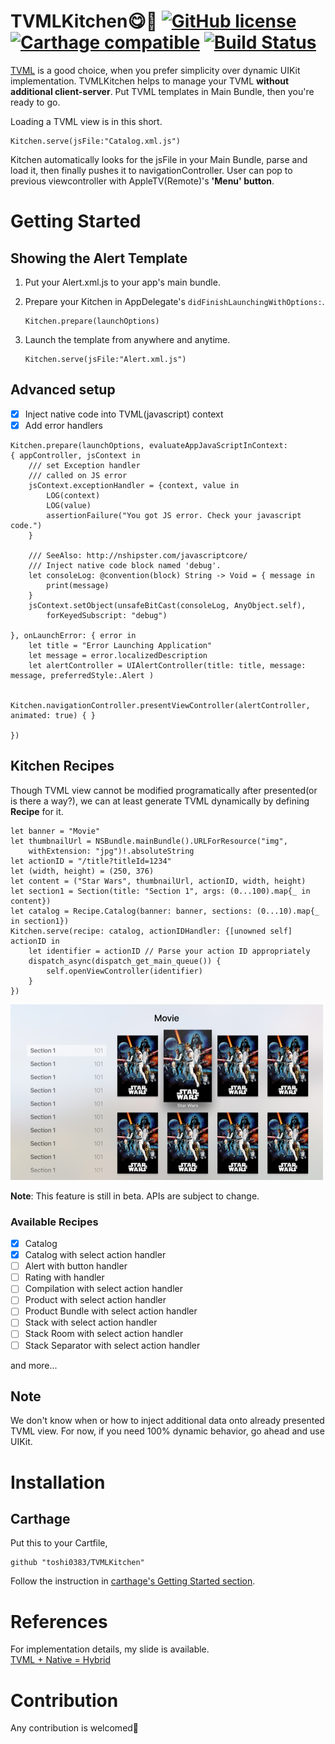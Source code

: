 # TVMLKitchen😋🍴  [![GitHub license](https://img.shields.io/badge/license-MIT-lightgrey.svg)](https://raw.githubusercontent.com/Carthage/Carthage/master/LICENSE.md) [![Carthage compatible](https://img.shields.io/badge/Carthage-compatible-4BC51D.svg?style=flat)](https://github.com/Carthage/Carthage) [![Build Status](https://www.bitrise.io/app/de994b854e5c425f.svg?token=GZp-KU8RDjmewA2Hdj27fQ)](https://www.bitrise.io/app/de994b854e5c425f)

[TVML](https://developer.apple.com/library/tvos/documentation/LanguagesUtilities/Conceptual/ATV_Template_Guide/) is a good choice, when you prefer simplicity over dynamic UIKit implementation. TVMLKitchen helps to manage your TVML **without additional client-server**.  Put TVML templates in Main Bundle, then you're ready to go.

Loading a TVML view is in this short.

```
Kitchen.serve(jsFile:"Catalog.xml.js")
```

Kitchen automatically looks for the jsFile in your Main Bundle, parse and load it, then finally pushes it to navigationController. User can pop to previous viewcontroller with AppleTV(Remote)'s **'Menu' button**.

# Getting Started

## Showing the Alert Template

1. Put your Alert.xml.js to your app's main bundle.

2. Prepare your Kitchen in AppDelegate's `didFinishLaunchingWithOptions:`.
    ```
    Kitchen.prepare(launchOptions)
    ```

3. Launch the template from anywhere and anytime.

    ```
    Kitchen.serve(jsFile:"Alert.xml.js")
    ```

## Advanced setup

- [x] Inject native code into TVML(javascript) context
- [x] Add error handlers

```
Kitchen.prepare(launchOptions, evaluateAppJavaScriptInContext:
{ appController, jsContext in
    /// set Exception handler
    /// called on JS error
    jsContext.exceptionHandler = {context, value in
        LOG(context)
        LOG(value)
        assertionFailure("You got JS error. Check your javascript code.")
    }

    /// SeeAlso: http://nshipster.com/javascriptcore/
    /// Inject native code block named 'debug'.
    let consoleLog: @convention(block) String -> Void = { message in
        print(message)
    }
    jsContext.setObject(unsafeBitCast(consoleLog, AnyObject.self),
        forKeyedSubscript: "debug")

}, onLaunchError: { error in
    let title = "Error Launching Application"
    let message = error.localizedDescription
    let alertController = UIAlertController(title: title, message: message, preferredStyle:.Alert )

    Kitchen.navigationController.presentViewController(alertController, animated: true) { }

})
```

## Kitchen Recipes
Though TVML view cannot be modified programatically after presented(or is there a way?), we can at least generate TVML dynamically by defining **Recipe** for it.

```
let banner = "Movie"
let thumbnailUrl = NSBundle.mainBundle().URLForResource("img",
    withExtension: "jpg")!.absoluteString
let actionID = "/title?titleId=1234"
let (width, height) = (250, 376)
let content = ("Star Wars", thumbnailUrl, actionID, width, height)
let section1 = Section(title: "Section 1", args: (0...100).map{_ in content})
let catalog = Recipe.Catalog(banner: banner, sections: (0...10).map{_ in section1})
Kitchen.serve(recipe: catalog, actionIDHandler: {[unowned self] actionID in
    let identifier = actionID // Parse your action ID appropriately
    dispatch_async(dispatch_get_main_queue()) {
        self.openViewController(identifier)
    }
})
```

![Catalog Recipe looks like this](image/ss.png)

**Note**: This feature is still in beta. APIs are subject to change.

### Available Recipes

- [x] Catalog
- [x] Catalog with select action handler
- [ ] Alert with button handler
- [ ] Rating with handler
- [ ] Compilation with select action handler
- [ ] Product with select action handler
- [ ] Product Bundle with select action handler
- [ ] Stack with select action handler
- [ ] Stack Room with select action handler
- [ ] Stack Separator with select action handler

and more...

## Note
We don't know when or how to inject additional data onto already presented TVML view.
For now, if you need 100% dynamic behavior, go ahead and use UIKit.

# Installation

## Carthage
Put this to your Cartfile,
```
github "toshi0383/TVMLKitchen"
```

Follow the instruction in [carthage's Getting Started section](https://github.com/Carthage/Carthage#getting-started).

# References
For implementation details, my slide is available.  
[TVML + Native = Hybrid](https://speakerdeck.com/toshi0383/tvml-plus-native-equals-hybrid)

# Contribution
Any contribution is welcomed🎉

